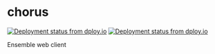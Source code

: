# chorus
[![Deployment status from dploy.io](https://ensemble.dploy.io/badge/45290641953800/24873.png)](http://dploy.io)
[![Deployment status from dploy.io](https://ensemble.dploy.io/badge/34534835960400/24886.png)](http://dploy.io)

Ensemble web client
